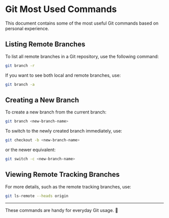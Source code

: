 # Git Most Used Commands

This document contains some of the most useful Git commands based on personal experience.

## Listing Remote Branches
To list all remote branches in a Git repository, use the following command:

```sh
git branch -r
```

If you want to see both local and remote branches, use:

```sh
git branch -a
```

## Creating a New Branch
To create a new branch from the current branch:

```sh
git branch <new-branch-name>
```

To switch to the newly created branch immediately, use:

```sh
git checkout -b <new-branch-name>
```

or the newer equivalent:

```sh
git switch -c <new-branch-name>
```

## Viewing Remote Tracking Branches
For more details, such as the remote tracking branches, use:

```sh
git ls-remote --heads origin
```

---
These commands are handy for everyday Git usage. 🚀
